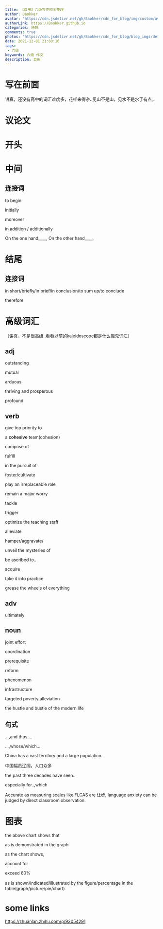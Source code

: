 ```yaml
---
title: 【自用】六级写作相关整理
author: Baokker
avatar: 'https://cdn.jsdelivr.net/gh/Baokker/cdn_for_blog/img/custom/avatar.jpg'
authorLink: https://Baokker.github.io
categories: 随想
comments: true
photos: 'https://cdn.jsdelivr.net/gh/Baokker/cdn_for_blog/blog_imgs/defaultImages.jpg'
date: 2021-12-01 21:00:16
tags:
 - 六级
keywords: 六级 作文
description: 自用
---
```


# 写在前面

讲真，还没有高中的词汇难度多，花样来得杂..见山不是山，见水不是水了有点。



# 议论文

# 开头



# 中间

## 连接词

to begin

initially

moreover

in addition / additionally

 On the one hand____, On the other hand____,



# 结尾

## 连接词

in short/briefly/in brief/in conclusion/to sum up/to conclude

therefore



# 高级词汇

（讲真，不是很高级..看看以前的kaleidoscope都是什么魔鬼词汇）

## adj

outstanding

mutual

arduous

thriving and prosperous

profound 



## verb

give top priority to

a **cohesive** team(cohesion)

compose of

fulfill

in the pursuit of

foster/cultivate

play an irreplaceable role

remain a major worry

tackle

trigger

optimize the teaching staff

alleviate

hamper/aggravate/

unveil the mysteries of

be ascribed to..

acquire

take it into practice

grease the wheels of everything

## adv

ultimately



## noun

joint effort

coordination

prerequisite

reform

phenomenon

infrastructure

targeted poverty alleviation

the hustle and bustle of the modern life

## 句式

...,and thus ...

...,whose/which...

China has a vast territory and a large population.

中国幅员辽阔，人口众多

the past three decades have seen..

especially for..,which

Accurate as measuring scales like FLCAS are 让步, language anxiety can be judged by direct classroom observation.



# 图表

the above chart shows that

as is demonstrated in the graph

as the chart shows,

account for

exceed 60%

as is shown/indicated/illustrated by the figure/percentage in the　table(graph/picture/pie/chart)



# some links

https://zhuanlan.zhihu.com/p/93054291
